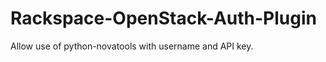 Rackspace-OpenStack-Auth-Plugin
===============================

Allow use of python-novatools with username and API key.